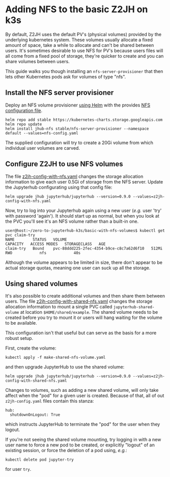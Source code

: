 # Adding NFS to the basic Z2JH on k3s

By default, Z2JH uses the default PV's (physical volumes) provided by the underlying kubernetes system. These volumes usually allocate a fixed amount of space, take a while to allocate and can't be shared between users. It's sometimes desirable to use NFS for PV's because users files will all come from a fixed pool of storage, they're quicker to create and you can share volumes between users.

This guide walks you though installing an `nfs-server-provisioner` that then lets other Kubernetes pods ask for volumes of type "nfs".

## Install the NFS server provisioner

Deploy an NFS volume provisioner [using Helm](https://hub.helm.sh/charts/stable/nfs-server-provisioner/1.1.1) with the provides [NFS configuration file](nfs-config.yaml).

```
helm repo add stable https://kubernetes-charts.storage.googleapis.com 
helm repo update
helm install jhub-nfs stable/nfs-server-provisioner --namespace default --values=nfs-config.yaml
```
The supplied configuration will try to create a 20Gi volume from which individual user volumes are carved.

## Configure Z2JH to use NFS volumes

The file [z2jh-config-with-nfs.yaml](z2jh-config-with-nfs.yaml) changes the storage allocation information to give each user 0.5Gi of storage from the NFS server. Update the Jupyterhub configurating using that config file:
```
helm upgrade jhub jupyterhub/jupyterhub --version=0.9.0 --values=z2jh-config-with-nfs.yaml
```
Now, try to log into your Jupyterhub again using a new user (_e.g._ user 'try' with password 'again'). It should start up as normal, but when you look at the PVC you'll see it's an NFS volume rather than a built-in one.
```
user@host:~/zero-to-jupyterhub-k3s/basic-with-nfs-volumes$ kubectl get pvc claim-try
NAME        STATUS   VOLUME                                     CAPACITY   ACCESS MODES   STORAGECLASS   AGE
claim-try   Bound    pvc-88ddd225-2fec-4354-b9ce-c8c7a62d6f10   512Mi      RWO            nfs            40s
```
Although the volume appears to be limited in size, there don't appear to be actual storage quotas, meaning one user can suck up all the storage.

## Using shared volumes

It's also possible to create additional volumes and then share them between users. The file [z2jh-config-with-shared-nfs.yaml](z2jh-config-with-shared-nfs.yaml) changes the storage allocation information to mount a single PVC called `jupyterhub-shared-volume` at location `$HOME/shared/example`. The shared volume needs to be created before you try to mount it or users will hang waiting for the volume to be available.

This configuration isn't that useful but can serve as the basis for a more robust setup.

First, create the volume:
```
kubectl apply -f make-shared-nfs-volume.yaml
```
and then upgrade JupyterHub to use the shared volume:
```
helm upgrade jhub jupyterhub/jupyterhub --version=0.9.0 --values=z2jh-config-with-shared-nfs.yaml
```

Changes to volumes, such as adding a new shared volume, will only take affect when the "pod" for a given user is created. Because of that, all of out `z2jh-config.yaml` files contain this stanza:
```
hub:
  shutdownOnLogout: True 
```
which instructs JupyterHub to terminate the "pod" for the user when they logout.

If you're not seeing the shared volume mounting, try logging in with a new user name to force a new pod to be created, or explicitly "logout" of an existing session, or force the deletion of a pod using, _e.g._:
```
kubectl delete pod jupyter-try
```
for user `try`.